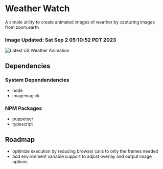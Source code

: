 # Weather Watch

A simple utility to create animated images of weather by capturing images from zoom.earth

### Image Updated: Sat Sep  2 05:10:52 PDT 2023

![Latest US Weather Animation](animations/2023-09-02.webp)

## Dependencies
### System Dependendencies
* node
* imagemagick
### NPM Packages
* puppeteer
* typescript

## Roadmap
* optimize execution by reducing browser calls to only the frames needed
* add environment variable support to adjust overlay and output image options
